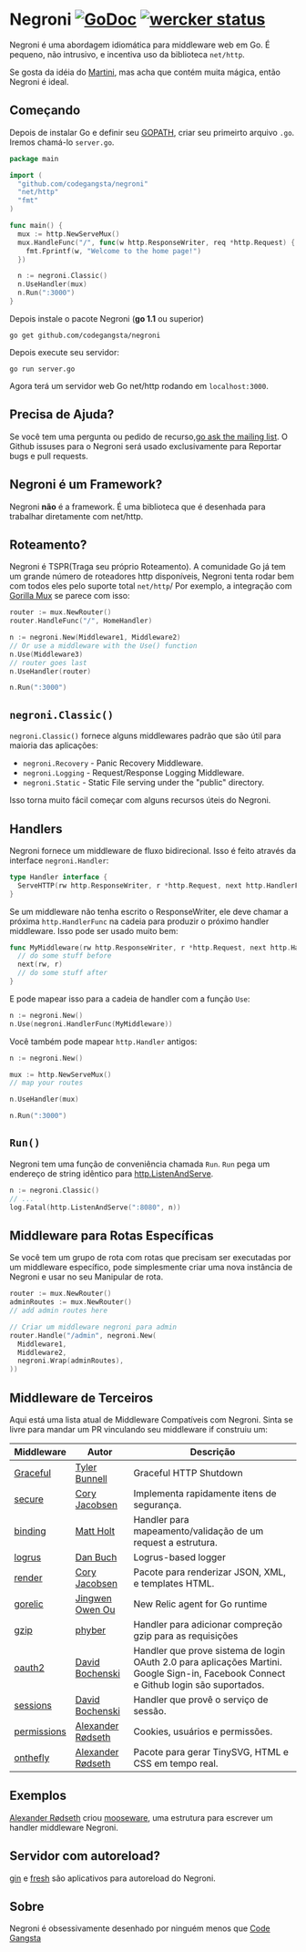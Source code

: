 # Negroni [![GoDoc](https://godoc.org/github.com/codegangsta/negroni?status.svg)](http://godoc.org/github.com/codegangsta/negroni) [![wercker status](https://app.wercker.com/status/13688a4a94b82d84a0b8d038c4965b61/s "wercker status")](https://app.wercker.com/project/bykey/13688a4a94b82d84a0b8d038c4965b61)

Negroni é uma abordagem idiomática para middleware web em Go. É pequeno, não intrusivo, e incentiva uso da biblioteca `net/http`.

Se gosta da idéia do [Martini](http://github.com/go-martini/martini), mas acha que contém muita mágica, então Negroni é ideal.

## Começando

Depois de instalar Go e definir seu [GOPATH](http://golang.org/doc/code.html#GOPATH), criar seu primeirto arquivo `.go`. Iremos chamá-lo `server.go`.

~~~ go
package main

import (
  "github.com/codegangsta/negroni"
  "net/http"
  "fmt"
)

func main() {
  mux := http.NewServeMux()
  mux.HandleFunc("/", func(w http.ResponseWriter, req *http.Request) {
    fmt.Fprintf(w, "Welcome to the home page!")
  })

  n := negroni.Classic()
  n.UseHandler(mux)
  n.Run(":3000")
}
~~~

Depois instale o pacote Negroni (**go 1.1** ou superior)
~~~
go get github.com/codegangsta/negroni
~~~

Depois execute seu servidor:
~~~
go run server.go
~~~

Agora terá um servidor web Go net/http rodando em `localhost:3000`.

## Precisa de Ajuda?
Se você tem uma pergunta ou pedido de recurso,[go ask the mailing list](https://groups.google.com/forum/#!forum/negroni-users). O Github issuses para o Negroni será usado exclusivamente para Reportar bugs e pull requests.

## Negroni é um Framework?
Negroni **não** é a framework. É uma biblioteca que é desenhada para trabalhar diretamente com net/http.

## Roteamento?
Negroni é TSPR(Traga seu próprio Roteamento). A comunidade Go já tem um grande número de roteadores http disponíveis, Negroni tenta rodar bem com todos eles pelo suporte total `net/http`/ Por exemplo, a integração com [Gorilla Mux](http://github.com/gorilla/mux) se parece com isso:

~~~ go
router := mux.NewRouter()
router.HandleFunc("/", HomeHandler)

n := negroni.New(Middleware1, Middleware2)
// Or use a middleware with the Use() function
n.Use(Middleware3)
// router goes last
n.UseHandler(router)

n.Run(":3000")
~~~

## `negroni.Classic()`
`negroni.Classic()`  fornece alguns middlewares padrão que são útil para maioria das aplicações:

* `negroni.Recovery` - Panic Recovery Middleware.
* `negroni.Logging` - Request/Response Logging Middleware.
* `negroni.Static` - Static File serving under the "public" directory.

Isso torna muito fácil começar com alguns recursos úteis do Negroni.

## Handlers
Negroni fornece um middleware de fluxo bidirecional. Isso é feito através da interface `negroni.Handler`:

~~~ go
type Handler interface {
  ServeHTTP(rw http.ResponseWriter, r *http.Request, next http.HandlerFunc)
}
~~~

Se um middleware não tenha escrito o ResponseWriter, ele deve chamar a próxima `http.HandlerFunc` na cadeia para produzir o próximo handler middleware. Isso pode ser usado muito bem:

~~~ go
func MyMiddleware(rw http.ResponseWriter, r *http.Request, next http.HandlerFunc) {
  // do some stuff before
  next(rw, r)
  // do some stuff after
}
~~~

E pode mapear isso para a cadeia de handler com a função `Use`:

~~~ go
n := negroni.New()
n.Use(negroni.HandlerFunc(MyMiddleware))
~~~

Você também pode mapear `http.Handler` antigos:

~~~ go
n := negroni.New()

mux := http.NewServeMux()
// map your routes

n.UseHandler(mux)

n.Run(":3000")
~~~

## `Run()`
Negroni tem uma função de conveniência chamada `Run`. `Run` pega um endereço de string idêntico para [http.ListenAndServe](http://golang.org/pkg/net/http#ListenAndServe).

~~~ go
n := negroni.Classic()
// ...
log.Fatal(http.ListenAndServe(":8080", n))
~~~

## Middleware para Rotas Específicas
Se você tem um grupo de rota com rotas que precisam ser executadas por um middleware específico, pode simplesmente criar uma nova instância de Negroni e usar no seu Manipular de rota.

~~~ go
router := mux.NewRouter()
adminRoutes := mux.NewRouter()
// add admin routes here

// Criar um middleware negroni para admin
router.Handle("/admin", negroni.New(
  Middleware1,
  Middleware2,
  negroni.Wrap(adminRoutes),
))
~~~

## Middleware de Terceiros

Aqui está uma lista atual de Middleware Compatíveis com Negroni. Sinta se livre para mandar um PR vinculando seu middleware if construiu um:


| Middleware | Autor | Descrição |
| -----------|--------|-------------|
| [Graceful](https://github.com/stretchr/graceful) | [Tyler Bunnell](https://github.com/tylerb) | Graceful HTTP Shutdown |
| [secure](https://github.com/unrolled/secure) | [Cory Jacobsen](https://github.com/unrolled) |  Implementa rapidamente itens de segurança.|
| [binding](https://github.com/mholt/binding) | [Matt Holt](https://github.com/mholt) | Handler para mapeamento/validação de um request a estrutura. |
| [logrus](https://github.com/meatballhat/negroni-logrus) | [Dan Buch](https://github.com/meatballhat) | Logrus-based logger |
| [render](https://github.com/unrolled/render) | [Cory Jacobsen](https://github.com/unrolled) | Pacote para renderizar JSON, XML, e templates HTML. |
| [gorelic](https://github.com/jingweno/negroni-gorelic) | [Jingwen Owen Ou](https://github.com/jingweno) | New Relic agent for Go runtime |
| [gzip](https://github.com/phyber/negroni-gzip) | [phyber](https://github.com/phyber) | Handler para adicionar compreção gzip para as requisições |
| [oauth2](https://github.com/goincremental/negroni-oauth2) | [David Bochenski](https://github.com/bochenski) | Handler que prove sistema de login OAuth 2.0 para aplicações Martini. Google Sign-in, Facebook Connect e Github login são suportados. |
| [sessions](https://github.com/goincremental/negroni-sessions) | [David Bochenski](https://github.com/bochenski) | Handler que provê o serviço de sessão. |
| [permissions](https://github.com/xyproto/permissions) | [Alexander Rødseth](https://github.com/xyproto) | Cookies, usuários e permissões. |
| [onthefly](https://github.com/xyproto/onthefly) | [Alexander Rødseth](https://github.com/xyproto) | Pacote para gerar TinySVG, HTML e CSS em tempo real. |

## Exemplos
[Alexander Rødseth](https://github.com/xyproto) criou [mooseware](https://github.com/xyproto/mooseware), uma estrutura para escrever um handler middleware Negroni.

## Servidor com autoreload?
[gin](https://github.com/codegangsta/gin) e [fresh](https://github.com/pilu/fresh) são aplicativos para autoreload do Negroni.

## Sobre
Negroni é obsessivamente desenhado por ninguém menos que  [Code Gangsta](http://codegangsta.io/)

